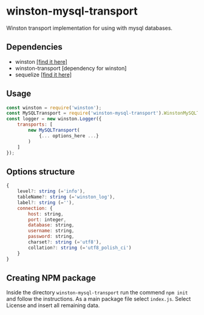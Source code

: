 # winston-mysql-transport

Winston transport implementation for using with mysql databases.

## Dependencies

* winston [[find it here]](https://www.npmjs.com/package/winston)
* winston-transport [dependency for winston]
* sequelize [[find it here]](http://docs.sequelizejs.com/)

## Usage
```javascript
const winston = require('winston');
const MySQLTransport = require('winston-mysql-transport').WinstonMySQLTransport;
const logger = new winston.Logger({
    transports: [
        new MySQLTransport(
            {... options_here ...}
        )
    ]
});
```

## Options structure
```javascript
{
    level?: string (='info'),
    tableName?: string (='winston_log'),
    label?: string (=''),
    connection: {
        host: string,
        port: integer,
        database: string,
        username: string,
        password: string,
        charset?: string (='utf8'),
        collation?: string (='utf8_polish_ci')
    }
}
```

## Creating NPM package

Inside the directory `winston-mysql-transport` run the commend `npm init` and follow the instructions.
As a main package file select `index.js`. Select License and insert all remaining data.
